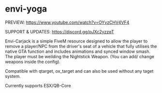 # envi-yoga

PREVIEW: https://www.youtube.com/watch?v=OYvzCHV4VF4

SUPPORT & UPDATES: https://discord.gg/pJXc2yzzqT

Envi-Carjack is a simple FiveM resource designed to allow the player to remove a player/NPC from the driver's seat of a vehicle that fully utilises the native GTA function and includes animations and synced window smash. The player must be weilding the Nightstick Weapon. (You can add/ change weapons inside the config).

Compatible with qtarget, ox_target and can also be used without any taget system.

Currently supports ESX/QB-Core
